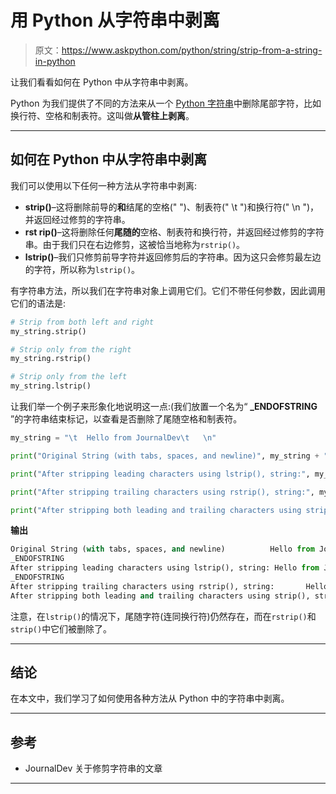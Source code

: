 # 用 Python 从字符串中剥离

> 原文：<https://www.askpython.com/python/string/strip-from-a-string-in-python>

让我们看看如何在 Python 中从字符串中剥离。

Python 为我们提供了不同的方法来从一个 [Python 字符串](https://www.askpython.com/python/string/python-string-functions)中删除尾部字符，比如换行符、空格和制表符。这叫做**从管柱上剥离**。

* * *

## 如何在 Python 中从字符串中剥离

我们可以使用以下任何一种方法从字符串中剥离:

*   **strip()**–这将删除前导的**和**结尾的空格(" ")、制表符(" \t ")和换行符(" \n ")，并返回经过修剪的字符串。
*   **rst rip()**–这将删除任何**尾随的**空格、制表符和换行符，并返回经过修剪的字符串。由于我们只在右边修剪，这被恰当地称为`rstrip()`。
*   **lstrip()**–我们只修剪前导字符并返回修剪后的字符串。因为这只会修剪最左边的字符，所以称为`lstrip()`。

有字符串方法，所以我们在字符串对象上调用它们。它们不带任何参数，因此调用它们的语法是:

```py
# Strip from both left and right
my_string.strip()

# Strip only from the right
my_string.rstrip()

# Strip only from the left
my_string.lstrip()

```

让我们举一个例子来形象化地说明这一点:(我们放置一个名为“ **_ENDOFSTRING** ”的字符串结束标记，以查看是否删除了尾随空格和制表符。

```py
my_string = "\t  Hello from JournalDev\t   \n"

print("Original String (with tabs, spaces, and newline)", my_string + "_ENDOFSTRING")

print("After stripping leading characters using lstrip(), string:", my_string.lstrip() + "_ENDOFSTRING")

print("After stripping trailing characters using rstrip(), string:", my_string.rstrip() + "_ENDOFSTRING")

print("After stripping both leading and trailing characters using strip(), string:", my_string.strip() + "_ENDOFSTRING")

```

**输出**

```py
Original String (with tabs, spaces, and newline)          Hello from JournalDev    
_ENDOFSTRING
After stripping leading characters using lstrip(), string: Hello from JournalDev           
_ENDOFSTRING
After stripping trailing characters using rstrip(), string:       Hello from JournalDev_ENDOFSTRING
After stripping both leading and trailing characters using strip(), string: Hello from JournalDev_ENDOFSTRING

```

注意，在`lstrip()`的情况下，尾随字符(连同换行符)仍然存在，而在`rstrip()`和`strip()`中它们被删除了。

* * *

## 结论

在本文中，我们学习了如何使用各种方法从 Python 中的字符串中剥离。

* * *

## 参考

*   JournalDev 关于修剪字符串的文章

* * *